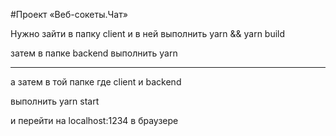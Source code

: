 #Проект «Веб-сокеты.Чат»


Нужно зайти в папку client и в ней выполнить yarn && yarn build

затем в папке backend выполнить yarn

---

а затем в той папке где client и backend 

выполнить yarn start

и перейти на localhost:1234 в браузере
